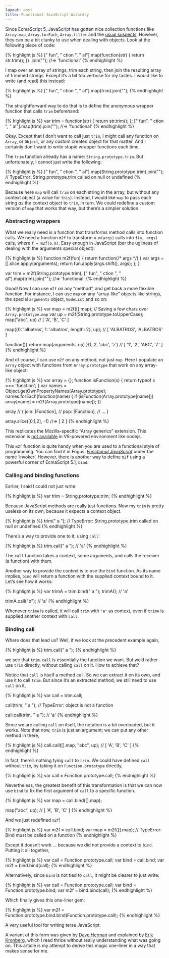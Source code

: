 ```yaml
---
layout: post
title: Functional JavaScript Wizardry
---
```


Since EcmaScript 5, JavaScript has gotten nice collection functions
like `Array.map`, `Array.forEach`, `Array.filter` and the
[usual suspects][iterators].  However, they can be a bit clunky to use
when dealing with objects.  Look at the following piece of code:

{% highlight js %}
[" fun", " ction ", "  al"].map(function(str) { return str.trim(); })
                           .join("");
//=> 'functional'
{% endhighlight %}

I map over an array of strings, trim each string, then join the
resulting array of trimmed strings.  Except it’s a bit too verbose for
my tastes.  I would like to write (and read) this instead:

{% highlight js %}
[" fun", " ction ", "  al"].map(trim).join("");
{% endhighlight %}

The straightforward way to do that is to define the anonymous wrapper
function that calls `trim` beforehand:

{% highlight js %}
var trim = function(str) { return str.trim(); };
[" fun", " ction ", "  al"].map(trim).join("");
//=> 'functional'
{% endhighlight %}

Okay.  Except that I don’t want to call just `trim`, I might call any
function on `Array`, or `Object`, or any custom created object for
that matter.  And I certainly don’t want to write stupid wrapper
functions each time.

The `trim` function already has a name: `String.prototype.trim`.  But
unfortunately, I cannot just write the following:

{% highlight js %}
[" fun", " ction ", "  al"].map(String.prototype.trim).join("");
// TypeError: String.prototype.trim called on null or undefined
{% endhighlight %}

Because here `map` will call `trim` on each string in the array, but
without any context object (a value for `this`).  Instead, I would
like `map` to pass each string _as_ the context object to `trim`, in
turn.  We could redefine a custom version of `map` that works that
way, but there’s a simpler solution.

### Abstracting wrappers

What we really need is a function that transforms method calls into
function calls.  We need a function `m2f` to transform `o.m(args)`
calls into `f(o, args)` calls, where `f = m2f(o.m)`.  Easy enough
in JavaScript (bar the ugliness of dealing with the arguments special
object):

{% highlight js %}
function m2f(fun) {
  return function(/* args */) {
    var args = [].slice.apply(arguments);
    return fun.apply(args.shift(), args);
  };
}

var trim = m2f(String.prototype.trim);
[" fun", " ction ", "  al"].map(trim).join("");
//=> 'functional'
{% endhighlight %}

Good!  Now I can use `m2f` on any “method”, and get back a more
flexible function.  For instance, I can use `map` on any “array-like”
objects like strings, the special `arguments` object, `NodeList` and
so on:

{% highlight js %}
var map = m2f([].map); // Saving a few chars over `Array.prototype.map`
var up = m2f(String.prototype.toUpperCase);
map("abc", up)
// [ 'A', 'B', 'C' ]

map({0: 'albatros', 1: 'albatros', length: 2}, up);
// [ 'ALBATROS', 'ALBATROS' ]

function(){ return map(arguments, up) }(1, 2, 'abc', 'z')
// [ '1', '2', 'ABC', 'Z' ]
{% endhighlight %}

And of course, I can use `m2f` on any method, not just `map`.  Here I
populate an `array` object with functions from `Array.prototype` that
work on any array-like object:

{% highlight js %}
var array = {};
function isFunction(x) { return typeof x === 'function'; }
var names = Object.getOwnPropertyNames(Array.prototype);
names.forEach(function(name) {
  if (isFunction(Array.prototype[name]))
    array[name] = m2f(Array.prototype[name]);
})

array
// { join: [Function],
//   pop: [Function],
//   ... }

array.slice([0,1,2], -1)
//=> [ 2 ]
{% endhighlight %}

This replicates the Mozilla-specific “Array generics” extension.  This
extension is [not available][V8] in V8-powered environment like
nodejs.

This `m2f` function is quite handy when you are used to a functional
style of programming.  You can find it in Fogus’
[_Functional JavaScript_][funjs] under the name ‘invoker’.  However,
there is another way to define `m2f` using a powerful corner of
EcmaScript 5.1, `bind`.

### Calling and binding functions

Earlier, I said I could not just write:

{% highlight js %}
var trim = String.prototype.trim;
{% endhighlight %}

Because JavaScript methods are really just functions.  Now my `trim`
is pretty useless on its own, because it expects a context object.

{% highlight js %}
trim("  a ");
// TypeError: String.prototype.trim called on null or undefined
{% endhighlight %}

There’s a way to provide one to it, using `call`:

{% highlight js %}
trim.call("  a ");
// 'a'
{% endhighlight %}

The `call` function takes a context, some arguments, and calls the
receiver (a function) with them.

Another way to provide the context is to use the `bind` function.  As
its name implies, `bind` will return a function with the supplied
context bound to it.  Let’s see how it works:

{% highlight js %}
var trimA = trim.bind("  a ");
trimA();
// 'a'

trimA.call("b");
// 'a'
{% endhighlight %}

Whenever `trimA` is called, it will call `trim` with `"a"` as context,
even if `trimA` is supplied another context with `call`.

### Binding call

Where does that lead us?  Well, if we look at the precedent example
again,

{% highlight js %}
trim.call("  a ");
{% endhighlight %}

we see that `trim.call` is essentially the function we want.  But we’d
rather use `trim` directly, without calling `call` on it.  How to
achieve that?

Notice that `call` is itself a method call.  So we can extract it on
its own, and use it to call `trim`.  But since it’s an extracted
method, we still need to use `call` on it,

{% highlight js %}
var call = trim.call;

call(trim, "  a ");
// TypeError: object is not a function

call.call(trim, "  a ");
// 'a'
{% endhighlight %}

Since we are calling `call` on itself, the notation is a bit
overloaded, but it works.  Note that now, `trim` is just an argument;
we can put any other method in there,

{% highlight js %}
call.call([].map, "abc", up);
// [ 'A', 'B', 'C' ]
{% endhighlight %}

In fact, there’s nothing tying `call` to `trim`.  We could have
defined `call` without `trim`, by taking it on `Function.prototype`
directly,

{% highlight js %}
var call = Function.prototype.call;
{% endhighlight %}

Nevertheless, the greatest benefit of this transformation is that we
can now use `bind` to fix the first argument of `call` to a specific
function.

{% highlight js %}
var map = call.bind([].map);

map("abc", up);
// [ 'A', 'B', 'C' ]
{% endhighlight %}

And we just redefined `m2f`!

{% highlight js %}
var m2f = call.bind;
var map = m2f([].map);
// TypeError: Bind must be called on a function
{% endhighlight %}

Except it doesn’t work ... because we did not provide a context to
`bind`.  Putting it all together,

{% highlight js %}
var call = Function.prototype.call;
var bind = call.bind;
var m2f = bind.bind(call);
{% endhighlight %}

Alternatively, since `bind` is not tied to `call`, it might be clearer
to just write:

{% highlight js %}
var call = Function.prototype.call;
var bind = Function.prototype.bind;
var m2f = bind.bind(call);
{% endhighlight %}

Which finally gives this one-liner gem:

{% highlight js %}
var m2f = Function.prototype.bind.bind(Function.prototype.call);
{% endhighlight %}

A very useful tool for writing terse JavaScript.

A variant of this form was given by
[Dave Herman](https://twitter.com/littlecalculist/status/125413301965438976)
and explained by
[Erik Kronberg](https://variadic.me/posts/2013-10-22-bind-call-and-apply-in-javascript.html),
which I read thrice without really understanding what was going on.
This article is my attempt to derive this magic one-liner in a way
that makes sense for me.


[iterators]: https://developer.mozilla.org/en-US/docs/Web/JavaScript/Reference/Global_Objects/Array#Iteration_methods
[funjs]: https://github.com/funjs/book-source/blob/master/chapter04.js#L59
[V8]: https://code.google.com/p/v8/issues/detail?id=308
